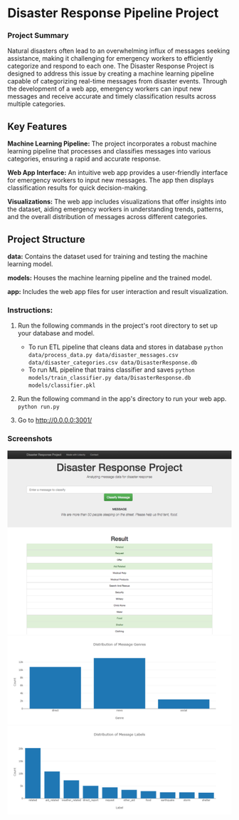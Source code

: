 # Disaster Response Pipeline Project

### Project Summary
Natural disasters often lead to an overwhelming influx of messages seeking assistance, making it challenging for emergency workers to efficiently categorize and respond to each one. The Disaster Response Project is designed to address this issue by creating a machine learning pipeline capable of categorizing real-time messages from disaster events. Through the development of a web app, emergency workers can input new messages and receive accurate and timely classification results across multiple categories.


## Key Features
**Machine Learning Pipeline:** The project incorporates a robust machine learning pipeline that processes and classifies messages into various categories, ensuring a rapid and accurate response.

**Web App Interface:** An intuitive web app provides a user-friendly interface for emergency workers to input new messages. The app then displays classification results for quick decision-making.

**Visualizations:** The web app includes visualizations that offer insights into the dataset, aiding emergency workers in understanding trends, patterns, and the overall distribution of messages across different categories.


## Project Structure
**data:** Contains the dataset used for training and testing the machine learning model.

**models:** Houses the machine learning pipeline and the trained model.

**app:** Includes the web app files for user interaction and result visualization.


### Instructions:
1. Run the following commands in the project's root directory to set up your database and model.

    - To run ETL pipeline that cleans data and stores in database
        `python data/process_data.py data/disaster_messages.csv data/disaster_categories.csv data/DisasterResponse.db`
    - To run ML pipeline that trains classifier and saves
        `python models/train_classifier.py data/DisasterResponse.db models/classifier.pkl`

2. Run the following command in the app's directory to run your web app.
    `python run.py`

3. Go to http://0.0.0.0:3001/


### Screenshots
![Picture of the Disaster Response Classifiers](pictures/image-1.png)
![Bar chart of count per genre](pictures/image-2.png)
![Bar chart of count per label](pictures/image-3.png)
